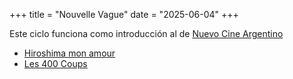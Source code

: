 +++
title = "Nouvelle Vague"
date = "2025-06-04"
+++

Este ciclo funciona como introducción al de [Nuevo Cine Argentino](@/ciclos/nuevo_cine_argentino.md)

* [Hiroshima mon amour](@/pelis/hiroshima-mon-amour.md)
* [Les 400 Coups](@/pelis/les400coups.md)

